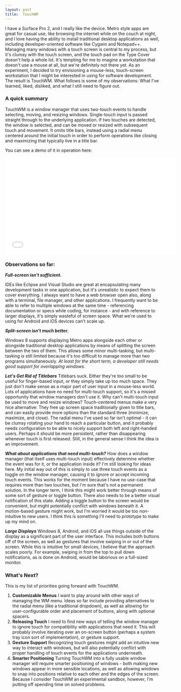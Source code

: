 ```yaml
---
layout:	post
title:	TouchWM
---
```


I have a Surface Pro 2, and I really like the device. Metro style apps are great for casual use, like browsing the internet while on the couch at night, and I love having the ability to install traditional desktop applications as well, including developer-oriented software like Cygwin and Notepad++. Managing many windows with a touch screen is central to my process, but it's clumsy with the touch screen, and the touch pad on the Type Cover doesn't help a whole lot. It's tempting for me to imagine a workstation that doesn't use a mouse at all, but we're definitely not there yet. As an experiment, I decided to try envisioning a mouse-less, touch-screen workstation that I might be interested in using for software development. The result is TouchWM. What follows is some of my observations: What I've learned, liked, disliked, and what I still need to figure out.

### A quick summary

TouchWM is a window manager that uses two-touch events to handle selecting, moving, and resizing windows. Single-touch input is passed straight through to the underlying application. If two touches are detected, the window is selected, and can be moved or resized with subsequent touch and movement. It omits title bars, instead using a radial menu centered around the initial touch in order to perform operations like closing and maximizing that typically live in a title bar.

You can see a demo of it in operation here:

<iframe width="560" height="315" src="//www.youtube.com/embed/ITrs2PX0f6Y" frameborder="0" allowfullscreen></iframe>

### Observations so far:

___Full-screen isn't sufficient.___

IDEs like Eclipse and Visual Studio are great at encapsulating many development tasks in one application, but it's unrealistic to expect them to cover everything. I always want to have a web browser open also, along with a terminal, file manager, and other applications. I frequently want to be able to refer to multiple windows at the same time - referencing documentation or specs while coding, for instance - and with reference to larger displays, it's simply wasteful of screen space. What we're used to using for Android and iOS devices can't scale up.

___Split-screen isn't much better.___

Windows 8 supports displaying Metro apps alongside each other or alongside traditional desktop applications by means of splitting the screen between the two of them. This allows some minor multi-tasking, but multi-tasking is still limited because it's too difficult to manage more than two programs simultaneously. _At least for the short term, a developer still needs good support for overlapping windows._

___Let's Get Rid of Titlebars___
Titlebars suck. Either they're too small to be useful for finger-based input, or they simply take up too much space. They just don't make sense as a major part of user input in a mouse-less world. Lots of applications have no need for multi-touch support, so it's a missed opportunity that window managers don't use it. Why can't multi-touch input be used to move and resize windows? Touch-centered menus make a very nice alternative: They free up screen space traditionally given to title bars, and can easily provide more options than the standard three (minimize, maximize, and close). The radial menu I've used so far isn't optimal - it can be clumsy rotating your hand to reach a particular button, and it probably needs configuration to be able to nicely support both left and right-handed users. Perhaps it should be more persistent, rather than disappearing whenever touch is first released. Still, in the general sense I think the idea is an improvement.

___What about applications that need multi-touch?___
How does a window manager (that itself uses multi-touch input) effectively determine whether the event was for it, or the application inside it? I'm still looking for ideas here. My initial way out of this is simply to use three touch events as a toggle on the window manager, causing it to ignore or accept incoming touch events. This works for the moment because I have no use-case that requires more than two touches, but I'm sure that's not a permanent solution. In the longer term, I think this might work better through means of some sort of gesture or toggle button. There also needs to be a better visual notification of this state. Adding a toggle button to the screen would be convenient, but might potentially conflict with windows beneath it. A motion-based gesture might work, but I'm worried it would be too non-intuitive to new users. I think this is something I'll need to prototype to make up my mind on.

___Large Displays___
Windows 8, Android, and iOS all use things outside of the display as a significant part of the user interface. This includes both buttons off of the screen, as well as gestures that involve swiping in or out of the screen. While this is intuitive for small devices, I believe that the approach scales poorly. For example, swiping in from the top to pull down notifications, as is done on Android, would be laborious on a full-sized monitor.

### What's Next?
This is my list of priorities going forward with TouchWM.

1. __Customizable Menus__
	I want to play around with other ways of managing the WM menu. Ideas so far include providing alternatives to the radial menu (like a traditional dropdown), as well as allowing for user-configurable order and placement of buttons, along with optional spacers.
2. __Releasing Touch__
	I need to find new ways of telling the window manager to ignore touch for compatibility with applications that need it. This will probably involve iterating over an on-screen button (perhaps a system tray icon sort of implementation), or gesture support.
3. __Gesture Support__
	Recognizing touch gestures might add an intuitive new way to interact with windows, but will also potentially conflict with proper handling of touch events for the applications underneath.
4. __Smarter Positioning__
	Turning TouchWM into a fully usable window manager will require smarter positioning of windows - both making new windows appear in more sensible locations, as well as allowing windows to snap into positions relative to each other and the edges of the screen. Because I consider TouchWM an experimental sandbox, however, I'm putting off spending time on solved problems.




